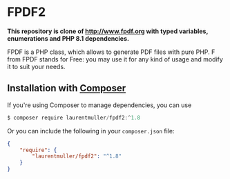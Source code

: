 # FPDF2

**This repository is clone of http://www.fpdf.org with typed variables, 
enumerations and PHP 8.1 dependencies.**

FPDF is a PHP class, which allows to generate PDF files with pure PHP. F from 
FPDF stands for Free: you may use it for any kind of usage and modify it to 
suit your needs.

## Installation with [Composer](https://packagist.org/packages/laurentmuller/fpdf2)

If you're using Composer to manage dependencies, you can use

```powershell
$ composer require laurentmuller/fpdf2:^1.8
```

Or you can include the following in your `composer.json` file:

```json
{
    "require": {
        "laurentmuller/fpdf2": "^1.8"
    }
}
```

